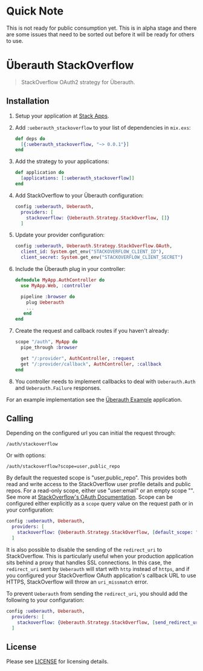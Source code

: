 # Quick Note
This is not ready for public consumption yet. This is in alpha stage and there are some issues that need to be sorted out before it will be ready for others to use.

# Überauth StackOverflow

> StackOverflow OAuth2 strategy for Überauth.

## Installation

1. Setup your application at [Stack Apps](https://stackapps.com/apps/oauth/register).

1. Add `:ueberauth_stackoverflow` to your list of dependencies in `mix.exs`:

    ```elixir
    def deps do
      [{:ueberauth_stackoverflow, "~> 0.0.1"}]
    end
    ```

1. Add the strategy to your applications:

    ```elixir
    def application do
      [applications: [:ueberauth_stackoverflow]]
    end
    ```

1. Add StackOverflow to your Überauth configuration:

    ```elixir
    config :ueberauth, Ueberauth,
      providers: [
        stackoverflow: {Ueberauth.Strategy.StackOverflow, []}
      ]
    ```

1.  Update your provider configuration:

    ```elixir
    config :ueberauth, Ueberauth.Strategy.StackOverflow.OAuth,
      client_id: System.get_env("STACKOVERFLOW_CLIENT_ID"),
      client_secret: System.get_env("STACKOVERFLOW_CLIENT_SECRET")
    ```

1.  Include the Überauth plug in your controller:

    ```elixir
    defmodule MyApp.AuthController do
      use MyApp.Web, :controller

      pipeline :browser do
        plug Ueberauth
        ...
       end
    end
    ```

1.  Create the request and callback routes if you haven't already:

    ```elixir
    scope "/auth", MyApp do
      pipe_through :browser

      get "/:provider", AuthController, :request
      get "/:provider/callback", AuthController, :callback
    end
    ```

1. You controller needs to implement callbacks to deal with `Ueberauth.Auth` and `Ueberauth.Failure` responses.

For an example implementation see the [Überauth Example](https://github.com/ueberauth/ueberauth_example) application.

## Calling

Depending on the configured url you can initial the request through:

    /auth/stackoverflow

Or with options:

    /auth/stackoverflow?scope=user,public_repo

By default the requested scope is "user,public\_repo". This provides both read and write access to the StackOverflow user profile details and public repos. For a read-only scope, either use "user:email" or an empty scope "". See more at [StackOverflow's OAuth Documentation](https://api.stackexchange.com/docs). Scope can be configured either explicitly as a `scope` query value on the request path or in your configuration:

```elixir
config :ueberauth, Ueberauth,
  providers: [
    stackoverflow: {Ueberauth.Strategy.StackOverflow, [default_scope: "user,public_repo,notifications"]}
  ]
```

It is also possible to disable the sending of the `redirect_uri` to StackOverflow. This is particularly useful
when your production application sits behind a proxy that handles SSL connections. In this case,
the `redirect_uri` sent by `Ueberauth` will start with `http` instead of `https`, and if you configured
your StackOverflow OAuth application's callback URL to use HTTPS, StackOverflow will throw an `uri_missmatch` error.

To prevent `Ueberauth` from sending the `redirect_uri`, you should add the following to your configuration:

```elixir
config :ueberauth, Ueberauth,
  providers: [
    stackoverflow: {Ueberauth.Strategy.StackOverflow, [send_redirect_uri: false]}
  ]
```

## License

Please see [LICENSE](https://github.com/cgorshing/ueberauth_stackoverflow/blob/master/LICENSE) for licensing details.
